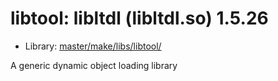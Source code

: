 # libtool: libltdl (libltdl.so) 1.5.26
 - Library: [master/make/libs/libtool/](https://github.com/Freetz-NG/freetz-ng/tree/master/make/libs/libtool/)

A generic dynamic object loading library
